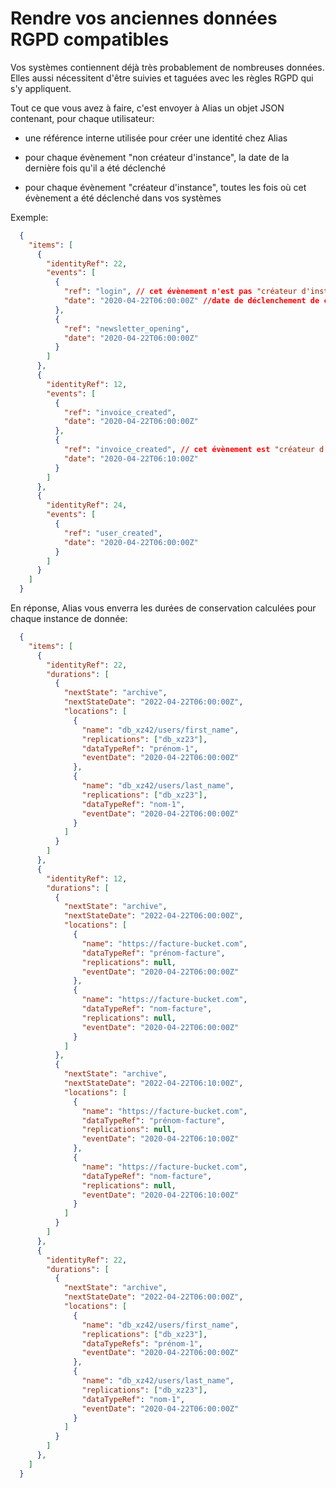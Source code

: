 # Rendre vos anciennes données RGPD compatibles

Vos systèmes contiennent déjà très probablement de nombreuses données. Elles aussi nécessitent d'être suivies et taguées avec les règles RGPD qui s'y appliquent. 

Tout ce que vous avez à faire, c'est envoyer à Alias un objet JSON contenant, pour chaque utilisateur:

- une référence interne utilisée pour créer une identité chez Alias

- pour chaque évènement "non créateur d'instance", la date de la dernière fois qu'il a été déclenché

- pour chaque évènement "créateur d'instance", toutes les fois où cet évènement a été déclenché dans vos systèmes

Exemple: 

```json
  {
    "items": [
      {
        "identityRef": 22,
        "events": [
          {
            "ref": "login", // cet évènement n'est pas "créateur d'instance", vous n'êtes donc pas obligé de signaler sa survenue à chaque fois qu'il se produit. Simplement la dernière occurence.
            "date": "2020-04-22T06:00:00Z" //date de déclenchement de cet évènement
          }, 
          {
            "ref": "newsletter_opening",
            "date": "2020-04-22T06:00:00Z"
          }
        ]
      },
      {
        "identityRef": 12,
        "events": [
          {
            "ref": "invoice_created",
            "date": "2020-04-22T06:00:00Z"
          },
          {
            "ref": "invoice_created", // cet évènement est "créateur d'instance", vous devez le signaler à Alias autant de fois qu'il s'est produit
            "date": "2020-04-22T06:10:00Z"
          }
        ]
      },
      {
        "identityRef": 24,
        "events": [
          {
            "ref": "user_created",
            "date": "2020-04-22T06:00:00Z"
          }
        ]
      }
    ]
  }
```

En réponse, Alias vous enverra les durées de conservation calculées pour chaque instance de donnée:

```json
  {
    "items": [
      { 
        "identityRef": 22,
        "durations": [
          {
            "nextState": "archive",
            "nextStateDate": "2022-04-22T06:00:00Z",
            "locations": [
              {
                "name": "db_xz42/users/first_name",
                "replications": ["db_xz23"],
                "dataTypeRef": "prénom-1",
                "eventDate": "2020-04-22T06:00:00Z"
              },
              {
                "name": "db_xz42/users/last_name",
                "replications": ["db_xz23"],
                "dataTypeRef": "nom-1",
                "eventDate": "2020-04-22T06:00:00Z"
              }
            ]
          }
        ]
      },
      { 
        "identityRef": 12,
        "durations": [
          {
            "nextState": "archive",
            "nextStateDate": "2022-04-22T06:00:00Z",
            "locations": [
              {
                "name": "https://facture-bucket.com",
                "dataTypeRef": "prénom-facture",
                "replications": null,
                "eventDate": "2020-04-22T06:00:00Z"
              },
              {
                "name": "https://facture-bucket.com",
                "dataTypeRef": "nom-facture",
                "replications": null,
                "eventDate": "2020-04-22T06:00:00Z"
              }
            ]
          },
          {
            "nextState": "archive",
            "nextStateDate": "2022-04-22T06:10:00Z",
            "locations": [
              {
                "name": "https://facture-bucket.com",
                "dataTypeRef": "prénom-facture",
                "replications": null,
                "eventDate": "2020-04-22T06:10:00Z"
              },
              {
                "name": "https://facture-bucket.com",
                "dataTypeRef": "nom-facture",
                "replications": null,
                "eventDate": "2020-04-22T06:10:00Z"
              }
            ]
          }
        ]  
      },
      { 
        "identityRef": 22,
        "durations": [
          {
            "nextState": "archive",
            "nextStateDate": "2022-04-22T06:00:00Z",
            "locations": [
              {
                "name": "db_xz42/users/first_name",
                "replications": ["db_xz23"],
                "dataTypeRefs": "prénom-1",
                "eventDate": "2020-04-22T06:00:00Z"
              },
              {
                "name": "db_xz42/users/last_name",
                "replications": ["db_xz23"],
                "dataTypeRef": "nom-1",
                "eventDate": "2020-04-22T06:00:00Z"
              }
            ]
          }
        ]
      },
    ]
  }
```
